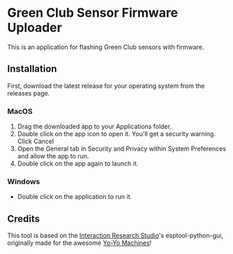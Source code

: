 # Green Club Sensor Firmware Uploader
This is an application for flashing Green Club sensors with firmware.

## Installation

First, download the latest release for your operating system from the releases page.

### MacOS
1. Drag the downloaded app to your Applications folder.
2. Double click on the app icon to open it. You'll get a security warning. Click Cancel
3. Open the General tab in Security and Privacy within System Preferences and allow the app to run.
4. Double click on the app again to launch it.

### Windows
- Double click on the application to run it.

## Credits
This tool is based on the [Interaction Research Studio](https://github.com/interactionresearchstudio)'s esptool-python-gui, originally made for the awesome [Yo-Yo Machines](https://yoyomachines.io)!
